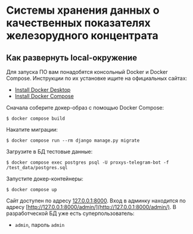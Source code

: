 # Системы хранения данных о качественных показателях железорудного концентрата

## Как развернуть local-окружение

Для запуска ПО вам понадобятся консольный Docker и Docker Compose. Инструкции по их установке ищите на официальных
сайтах:

- [Install Docker Desktop](https://www.docker.com/get-started/)
- [Install Docker Compose](https://docs.docker.com/compose/install/)

Сначала соберите докер-образ с помощью Docker Сompose:

```shell
$ docker compose build
```

Накатите миграции:

```shell
$ docker compose run --rm django manage.py migrate
```

Загрузите в БД тестовые данные:

```shell
$ docker compose exec postgres psql -U proxys-telegram-bot -f /test_data/postgres.sql
```

Запустите докер-контейнеры:

```shell
$ docker compose up
```

Сайт доступен по адресу [127.0.0.1:8000](http://127.0.0.1:8000). Вход в админку находится по
адресу [http://127.0.0.1:8000/admin/](http://127.0.0.1:8000/admin/). В разработческой БД уже есть суперпользователь:

- `admin`, пароль `admin`
